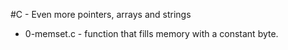 #C - Even more pointers, arrays and strings

* 0-memset.c - function that fills memory with a constant byte.